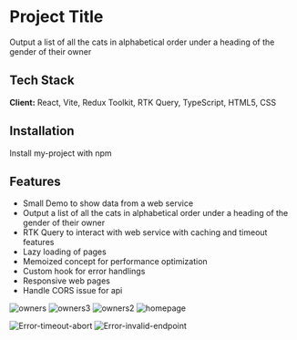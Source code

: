 # Project Title

Output a list of all the cats in alphabetical order under a heading of the gender of their owner

## Tech Stack

**Client:** React, Vite, Redux Toolkit, RTK Query, TypeScript, HTML5, CSS

## Installation

Install my-project with npm

## Features

- Small Demo to show data from a web service
- Output a list of all the cats in alphabetical order under a heading of the gender of their owner
- RTK Query to interact with web service with caching and timeout features
- Lazy loading of pages
- Memoized concept for performance optimization
- Custom hook for error handlings
- Responsive web pages
- Handle CORS issue for api

![owners](https://github.com/ss-adeptpro/pets-owners/assets/11929132/81eb867f-95b1-4bc0-a19d-6002dc559fad)
![owners3](https://github.com/ss-adeptpro/pets-owners/assets/11929132/f62bff00-e347-44e1-ab1f-9c6bed88861d)
![owners2](https://github.com/ss-adeptpro/pets-owners/assets/11929132/73cded94-7a7a-4941-878b-a4fa5b3f0c22)
![homepage](https://github.com/ss-adeptpro/pets-owners/assets/11929132/aa9c7ce9-864c-442f-9099-8683036d5834)

![Error-timeout-abort](https://github.com/ss-adeptpro/pets-owners/assets/11929132/8aecf9e9-ee57-4c1c-9ac5-ea72843023ae)
![Error-invalid-endpoint](https://github.com/ss-adeptpro/pets-owners/assets/11929132/8d9804da-1d6e-4ec9-98d0-414d47119a9f)

